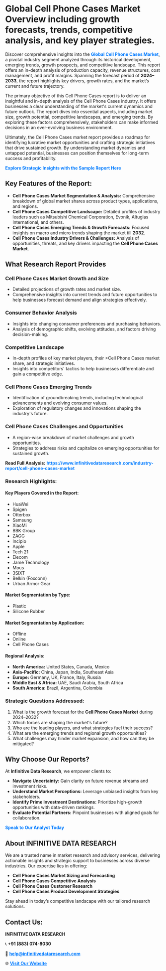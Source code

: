 <h1>Global Cell Phone Cases Market Overview including growth forecasts, trends, competitive analysis, and key player strategies.</h1>
<p>
Discover comprehensive insights into the 
<a href="https://www.infinitivedataresearch.com/industry-report/cell-phone-cases-market" rel="dofollow" style="color: #007BFF; text-decoration: none;"><strong>Global Cell Phone Cases Market</strong></a>, a pivotal industry segment analyzed through its historical development, emerging trends, growth prospects, and competitive landscape. This report offers an in-depth analysis of production capacity, revenue structures, cost management, and profit margins. Spanning the forecast period of <strong>2024–2033</strong>, the report highlights key drivers, growth rates, and the market’s current and future trajectory.
</p>
<p>
The primary objective of this Cell Phone Cases report is to deliver an insightful and in-depth analysis of the Cell Phone Cases industry. It offers businesses a clear understanding of the market's current dynamics and future outlook. The report dives into essential aspects, including market size, growth potential, competitive landscapes, and emerging trends. By exploring these factors comprehensively, stakeholders can make informed decisions in an ever-evolving business environment.
</p>
<p>
Ultimately, the Cell Phone Cases market report provides a roadmap for identifying lucrative market opportunities and crafting strategic initiatives that drive sustained growth. By understanding market dynamics and untapped potential, businesses can position themselves for long-term success and profitability.
</p>
<p>
<a href="https://www.infinitivedataresearch.com/request-sample/reportId=102650" style="color: #007BFF; text-decoration: none;"><strong>Explore Strategic Insights with the Sample Report Here</strong></a>
</p>

<h2>Key Features of the Report:</h2>
<ul>
<li><strong>Cell Phone Cases Market Segmentation & Analysis:</strong> Comprehensive breakdown of global market shares across product types, applications, and regions.</li>
<li><strong>Cell Phone Cases Competitive Landscape:</strong> Detailed profiles of industry leaders such as Mitsubishi Chemical Corporation, Evonik, Altuglas International, and others.</li>
<li><strong>Cell Phone Cases Emerging Trends & Growth Forecasts:</strong> Focused insights on macro and micro trends shaping the market till <strong>2032</strong>.</li>
<li><strong>Cell Phone Cases Industry Drivers & Challenges:</strong> Analysis of opportunities, threats, and key drivers impacting the <strong>Cell Phone Cases Market</strong>.</li>
</ul>

<h2>What Research Report Provides</h2>
<h3>Cell Phone Cases Market Growth and Size</h3>
<ul>
<li>Detailed projections of growth rates and market size.</li>
<li>Comprehensive insights into current trends and future opportunities to help businesses forecast demand and align strategies effectively.</li>
</ul>

<h3>Consumer Behavior Analysis</h3>
<ul>
<li>Insights into changing consumer preferences and purchasing behaviors.</li>
<li>Analysis of demographic shifts, evolving attitudes, and factors driving decision-making.</li>
</ul>

<h3>Competitive Landscape</h3>
<ul>
<li>In-depth profiles of key market players, their >Cell Phone Cases market share, and strategic initiatives.</li>
<li>Insights into competitors' tactics to help businesses differentiate and gain a competitive edge.</li>
</ul>

<h3>Cell Phone Cases Emerging Trends</h3>
<ul>
<li>Identification of groundbreaking trends, including technological advancements and evolving consumer values.</li>
<li>Exploration of regulatory changes and innovations shaping the industry's future.</li>
</ul>

<h3>Cell Phone Cases Challenges and Opportunities</h3>
<ul>
<li>A region-wise breakdown of market challenges and growth opportunities.</li>
<li>Strategies to address risks and capitalize on emerging opportunities for sustained growth.</li>
</ul>
<p><strong>Read Full Analysis:</strong> <a href="https://www.infinitivedataresearch.com/industry-report/cell-phone-cases-market" rel="dofollow" style="color: #007BFF; text-decoration: none;"><strong>https://www.infinitivedataresearch.com/industry-report/cell-phone-cases-market</strong></a></p>
<h3>Research Highlights:</h3>
<h4>Key Players Covered in the Report:</h4>
<ul><li>HuaWei</li><li>Spigen</li><li>Otterbox</li><li>Samsung</li><li>XiaoMi</li><li>BBK Group</li><li>ZAGG</li><li>Incipio</li><li>Apple</li><li>Tech 21</li><li>Elecom</li><li>Jame Technology</li><li>Mous</li><li>3SIXT</li><li>Belkin (Foxconn)</li><li>Urban Armor Gear</li></ul>
<h4>Market Segmentation by Type:</h4>
<ul><li>Plastic</li><li>Silicone Rubber</li></ul>
<h4>Market Segmentation by Application:</h4>
<ul><li>Offline</li><li>Online</li><li>Cell Phone Cases</li></ul>

<h4>Regional Analysis:</h4>
<ul>
<li><strong>North America:</strong> United States, Canada, Mexico</li>
<li><strong>Asia-Pacific:</strong> China, Japan, India, Southeast Asia</li>
<li><strong>Europe:</strong> Germany, UK, France, Italy, Russia</li>
<li><strong>Middle East & Africa:</strong> UAE, Saudi Arabia, South Africa</li>
<li><strong>South America:</strong> Brazil, Argentina, Colombia</li>
</ul>

<h3>Strategic Questions Addressed:</h3>
<ol>
<li>What is the growth forecast for the <strong>Cell Phone Cases Market</strong> during 2024–2032?</li>
<li>Which forces are shaping the market's future?</li>
<li>Who are the leading players, and what strategies fuel their success?</li>
<li>What are the emerging trends and regional growth opportunities?</li>
<li>What challenges may hinder market expansion, and how can they be mitigated?</li>
</ol>

<h2>Why Choose Our Reports?</h2>
<p>At <strong>Infinitive Data Research</strong>, we empower clients to:</p>
<ul>
<li><strong>Navigate Uncertainty:</strong> Gain clarity on future revenue streams and investment risks.</li>
<li><strong>Understand Market Perceptions:</strong> Leverage unbiased insights from key stakeholders.</li>
<li><strong>Identify Prime Investment Destinations:</strong> Prioritize high-growth opportunities with data-driven rankings.</li>
<li><strong>Evaluate Potential Partners:</strong> Pinpoint businesses with aligned goals for collaboration.</li>
</ul>
<p><a href="https://www.infinitivedataresearch.com/industry-report/cell-phone-cases-market" rel="dofollow" style="color: #007BFF; text-decoration: none;"><strong>Speak to Our Analyst Today</strong></a></p>

<h2>About INFINITIVE DATA RESEARCH</h2>
<p>We are a trusted name in market research and advisory services, delivering actionable insights and strategic support to businesses across diverse industries. Our expertise lies in offering:</p>
<ul>
<li><strong>Cell Phone Cases Market Sizing and Forecasting</strong></li>
<li><strong>Cell Phone Cases Competitive Analysis</strong></li>
<li><strong>Cell Phone Cases Customer Research</strong></li>
<li><strong>Cell Phone Cases Product Development Strategies</strong></li>
</ul>
<p>Stay ahead in today’s competitive landscape with our tailored research solutions.</p>

<h2>Contact Us:</h2>
<p><strong>INFINITIVE DATA RESEARCH</strong></p>
<p>📞 <strong>+91 (883) 074-8030</strong></p>
<p>📧 <strong><a href="mailto:help@infinitivedataresearch.com" style="color: #007BFF;">help@infinitivedataresearch.com</a></strong></p>
<p>🌐 <strong><a href="https://www.infinitivedataresearch.com" rel="dofollow" style="color: #007BFF;">Visit Our Website</a></strong></p>